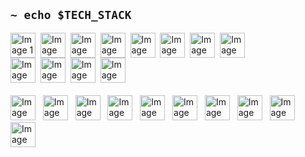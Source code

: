 ## `~ echo $TECH_STACK`
<div style="width:400px; display: flex; gap: 20; align-items:center; flex-wrap:wrap; margin-bottom:20px">
    <img src="https://assets.chanhdai.com/images/tech-stack-icons/typescript.svg" alt="Image 1" style="width: 40px">&nbsp;&nbsp;
    <img src="https://assets.chanhdai.com/images/tech-stack-icons/js.svg" alt="Image 2" style="width: 40px;">&nbsp;&nbsp;
    <img src="https://assets.chanhdai.com/images/tech-stack-icons/python.svg" alt="Image 3" style="width: 40px;">&nbsp;&nbsp;
    <img src="https://raw.githubusercontent.com/marwin1991/profile-technology-icons/refs/heads/main/icons/c++.png" alt="Image 4" style="width: 40px; height:40px;">&nbsp;&nbsp;
    <img src="https://assets.chanhdai.com/images/tech-stack-icons/nodejs.svg" alt="Image 5" style="width: 40px;">&nbsp;&nbsp;
    <img src="https://assets.chanhdai.com/images/tech-stack-icons/react.svg" alt="Image 8" style="width: 40px;">&nbsp;&nbsp;
    <img src="https://assets.chanhdai.com/images/tech-stack-icons/tailwindcss.svg" alt="Image 8" style="width: 40px;">&nbsp;&nbsp;
    <img src="https://assets.chanhdai.com/images/tech-stack-icons/redux.svg" alt="Image 11" style="width: 40px;">&nbsp;&nbsp;
    <img src="https://assets.chanhdai.com/images/tech-stack-icons/nextjs2-light.svg" alt="Image 9" style="width: 40px;">&nbsp;&nbsp;
    <img src="https://raw.githubusercontent.com/marwin1991/profile-technology-icons/refs/heads/main/icons/shadcn_ui.png" alt="Image 9" style="width: 40px;">&nbsp;&nbsp;
    <img src="https://assets.chanhdai.com/images/tech-stack-icons/motion.svg" alt="Image 9" style="width: 40px;">&nbsp;&nbsp;
    <img src="https://cdn.worldvectorlogo.com/logos/gsap-greensock.svg" alt="Image 10" style="width: 40px;">&nbsp;&nbsp;
</div>
<div>  
    <img src="https://assets.chanhdai.com/images/tech-stack-icons/bun.svg" alt="Image 12" style="width: 40px;">&nbsp;&nbsp;
    <img src="https://www.svgrepo.com/show/303460/redis-logo.svg" alt="Image 13" style="width: 40px;">&nbsp;&nbsp;
    <img src="https://upload.wikimedia.org/wikipedia/commons/thumb/2/29/Postgresql_elephant.svg/1200px-Postgresql_elephant.svg.png" alt="Image 15" style="width: 40px;">&nbsp;&nbsp;
    <img src="https://assets.chanhdai.com/images/tech-stack-icons/mongodb.svg" alt="Image 16" style="width: 40px;">&nbsp;&nbsp;
    <img src="https://raw.githubusercontent.com/marwin1991/profile-technology-icons/refs/heads/main/icons/webpack.png" alt="Image 17" style="width: 40px;">&nbsp;&nbsp;
    <img src="https://assets.chanhdai.com/images/tech-stack-icons/git.svg" alt="Image 20" style="width: 40px;">&nbsp;&nbsp;
    <img src="https://assets.chanhdai.com/images/tech-stack-icons/docker.svg" alt="Image 21" style="width: 40px;">&nbsp;&nbsp;
    <img src="https://svgmix.com/uploads/skillicons/29026e-aws-dark.svg" alt="Image 18" style="width: 40px;">&nbsp;&nbsp;
    <img src="https://svgmix.com/uploads/skillicons/b72830-gcp-dark.svg" alt="Image 19" style="width: 40px;">&nbsp;&nbsp;
    <img src="https://raw.githubusercontent.com/marwin1991/profile-technology-icons/refs/heads/main/icons/bash.png" alt="Image 19" style="width: 40px;">&nbsp;&nbsp;
</div>